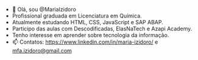 - 👋 Olá, sou @MariaIzidoro
- Profissional graduada em Licenciatura em Química.
- Atualmente estudando HTML, CSS, JavaScript e SAP ABAP.
- Participo das aulas com Descodificadas, ElasNaTech e Azapi Academy.
- Tenho interesse em aprender sobre tecnologia da informação.
- 📫 Contatos: https://www.linkedin.com/in/maria-izidoro/ e mfa.izidoro@gmail.com 



<!---
MariaIzidoro/MariaIzidoro is a ✨ special ✨ repository because its `README.md` (this file) appears on your GitHub profile.
You can click the Preview link to take a look at your changes.
--->
